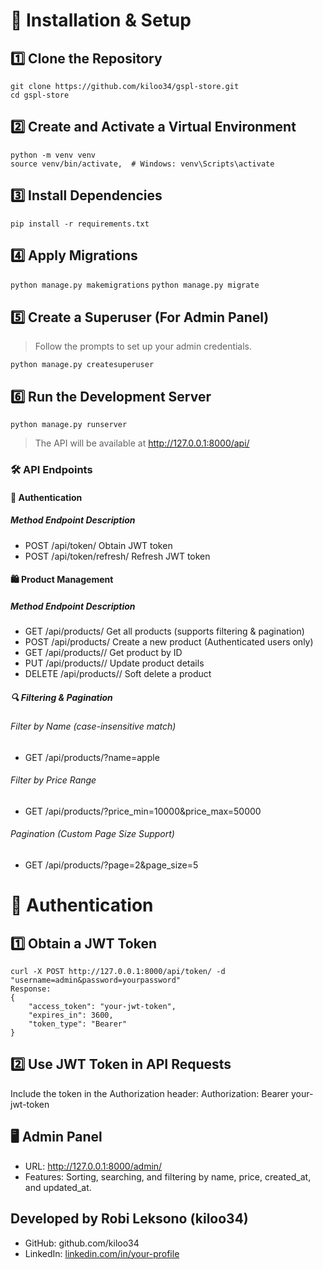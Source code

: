# 📌 Installation & Setup

## 1️⃣ Clone the Repository

```
git clone https://github.com/kiloo34/gspl-store.git
cd gspl-store
```

## 2️⃣ Create and Activate a Virtual Environment

```
python -m venv venv
source venv/bin/activate,  # Windows: venv\Scripts\activate
```

## 3️⃣ Install Dependencies

```pip install -r requirements.txt```

## 4️⃣ Apply Migrations

```python manage.py makemigrations```
```python manage.py migrate```

## 5️⃣ Create a Superuser (For Admin Panel)

> Follow the prompts to set up your admin credentials.

```python manage.py createsuperuser```

## 6️⃣ Run the Development Server

```python manage.py runserver```
> The API will be available at http://127.0.0.1:8000/api/

### 🛠️ API Endpoints
#### 🔑 Authentication
##### Method	Endpoint	Description
- POST	/api/token/	Obtain JWT token
- POST	/api/token/refresh/	Refresh JWT token

#### 🛍️ Product Management
##### Method	Endpoint	Description
- GET	/api/products/	Get all products (supports filtering & pagination)
- POST	/api/products/	Create a new product (Authenticated users only)
- GET	/api/products/<id>/	Get product by ID
- PUT	/api/products/<id>/	Update product details
- DELETE	/api/products/<id>/	Soft delete a product

##### 🔍 Filtering & Pagination
###### Filter by Name (case-insensitive match)
- GET /api/products/?name=apple

###### Filter by Price Range
- GET /api/products/?price_min=10000&price_max=50000

###### Pagination (Custom Page Size Support)
- GET /api/products/?page=2&page_size=5

# 🔐 Authentication
## 1️⃣ Obtain a JWT Token

    curl -X POST http://127.0.0.1:8000/api/token/ -d "username=admin&password=yourpassword"
    Response:
    {
        "access_token": "your-jwt-token",
        "expires_in": 3600,
        "token_type": "Bearer"
    }

## 2️⃣ Use JWT Token in API Requests

Include the token in the Authorization header:
Authorization: Bearer your-jwt-token

## 🖥️ Admin Panel
- URL: http://127.0.0.1:8000/admin/
- Features: Sorting, searching, and filtering by name, price, created_at, and updated_at.

## Developed by Robi Leksono (kiloo34)
-   GitHub: github.com/kiloo34
-   LinkedIn: [linkedin.com/in/your-profile](https://www.linkedin.com/in/robi-leksono-9483b11b4/)